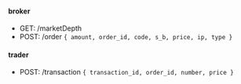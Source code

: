 #### broker
- GET: /marketDepth
- POST: /order
`
  {
    amount, order_id, code, s_b, price, ip, type
  }
`

#### trader
- POST: /transaction
`
  {
    transaction_id, order_id, number, price
  }
`
